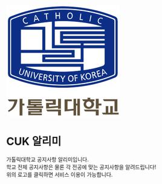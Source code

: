 <a href="https://dev.hyunn.site">
  <img src="https://github.com/CUK-Alarm/back-end/blob/main/src/main/resources/static/cuk_logo.png" alt="cuk Logo">
</a>

# CUK 알리미 
가톨릭대학교 공지사항 알리미입니다.<br>
학교 전체 공지사항은 물론 각 전공에 맞는 공지사항을 알려드립니다!<br>
위의 로고를 클릭하면 서비스 이용이 가능합니다.
